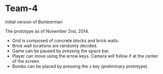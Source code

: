 Team-4
======

Initial version of Bomberman

The prototype as of November 2nd, 2014.

- Grid is composed of concrete blocks and brick walls.
- Brick wall locations are randomly decided.
- Game can be paused by pressing the space bar.
- Player can move using the arrow keys. Camera will follow if at the center of the screen.
- Bombs can be placed by pressing the x key (preliminary prototype).
